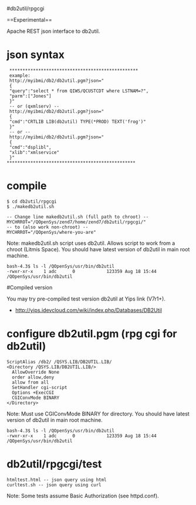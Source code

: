 #db2util/rpgcgi

==Experimental==

Apache REST json interface to db2util. 

# json syntax
```
 *************************************************
 example: 
 http://myibmi/db2/db2util.pgm?json="
 {
 "query":"select * from QIWS/QCUSTCDT where LSTNAM=?",
 "parm":["Jones"]
 }"
 -- or (qxmlserv) --
 http://myibmi/db2/db2util.pgm?json="
 {
 "cmd":"CRTLIB LIB(db2util) TYPE(*PROD) TEXT('frog')"
 }"
 -- or --
 http://myibmi/db2/db2util.pgm?json="
 {
 "cmd":"dsplibl",
 "xlib":"xmlservice"
 }"
*************************************************
```

# compile

```
$ cd db2util/rpgcgi
$ ./makedb2util.sh

-- Change line makedb2util.sh (full path to chroot) --
MYCHRROT="/QOpenSys/zend7/home/zend7/db2util/rpgcgi/"
-- to (also work non-chroot) --
MYCHRROT="/QOpenSys/where-you-are"
```
Note: makedb2util.sh script uses db2util. 
Allows script to work from a chroot (Litmis Space).
You should have latest version of db2util in main root machine.
```
bash-4.3$ ls -l /QOpenSys/usr/bin/db2util 
-rwxr-xr-x    1 adc      0            123359 Aug 18 15:44 /QOpenSys/usr/bin/db2util
```

#Compiled version

You may try pre-compiled test version db2util at Yips link (V7r1+).

* http://yips.idevcloud.com/wiki/index.php/Databases/DB2Util


# configure db2util.pgm (rpg cgi for db2util)

```
ScriptAlias /db2/ /QSYS.LIB/DB2UTIL.LIB/
<Directory /QSYS.LIB/DB2UTIL.LIB/>
  AllowOverride None
  order allow,deny
  allow from all
  SetHandler cgi-script
  Options +ExecCGI
  CGIConvMode BINARY
</Directory>
```
Note: Must use CGIConvMode BINARY for directory.
You should have latest version of db2util in main root machine.
```
bash-4.3$ ls -l /QOpenSys/usr/bin/db2util 
-rwxr-xr-x    1 adc      0            123359 Aug 18 15:44 /QOpenSys/usr/bin/db2util
```

# db2util/rpgcgi/test
```
htmltest.html -- json query using html
curltest.sh -- json query using curl
```
Note: Some tests assume Basic Authorization (see httpd.conf).

